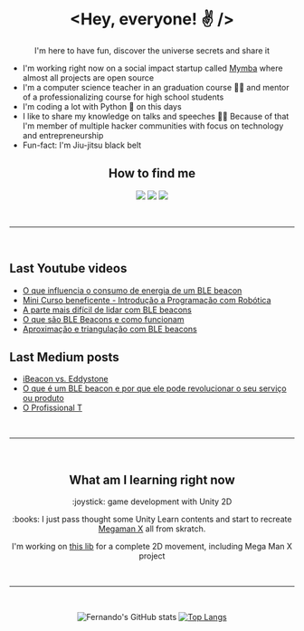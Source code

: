 <div align="center">

# <Hey, everyone! :v: />

<p>I'm here to have fun, discover the universe secrets and share it</p>

</div>

- I'm working right now on a social impact startup called <a href="https://www.instagram.com/mymba.io/" target="_BLANK">Mymba</a> where almost all projects are open source
- I'm a computer science teacher in an graduation course :man_teacher: and mentor of a professionalizing course for high school students
- I'm coding a lot with Python :snake: on this days
- I like to share my knowledge on talks and speeches :singer: Because of that I'm member of multiple hacker communities with focus on technology and entrepreneurship
- Fun-fact: I'm Jiu-jitsu black belt 


<div align="center">

## How to find me

<a target="_blank" href="https://www.linkedin.com/in/feerposser/"><img src="https://img.shields.io/badge/linkedin-%230077B5.svg?&style=for-the-badge&logo=linkedin&logoColor=white" /></a>
<a href="https://www.youtube.com/c/FernandoPosserPinheiro"><img src ="https://img.shields.io/badge/youtube-red?&style=for-the-badge&logo=youtube&logoColor=white" /></a>
<a href="http://instagram.com/feerposser"><img src="https://img.shields.io/badge/instagram-833AB4?&style=for-the-badge&logo=instagram&logoColor=white" /></a>

</div>

<br>

<hr>

<br>

## Last Youtube videos
<!-- YOUTUBE:START -->
- [O que influencia o consumo de energia de um BLE beacon](https://www.youtube.com/watch?v=E2GeUo3CAgk)
- [Mini Curso beneficente - Introdução a Programação com Robótica](https://www.youtube.com/watch?v=CbUC-aCUes0)
- [A parte mais difícil de lidar com BLE beacons](https://www.youtube.com/watch?v=eK-ka1G_-08)
- [O que são BLE Beacons e como funcionam](https://www.youtube.com/watch?v=8ie971v3mhE)
- [Aproximação e triangulação com BLE beacons](https://www.youtube.com/watch?v=7MUWFsMwhNo)
<!-- YOUTUBE:END -->

## Last Medium posts
<!-- MEDIUM:START -->
- [iBeacon vs. Eddystone](https://feerposser.medium.com/ibeacon-vs-eddystone-74388528af75?source=rss-72a3bb6a1bb0------2)
- [O que é um BLE beacon e por que ele pode revolucionar o seu serviço ou produto](https://feerposser.medium.com/o-que-%C3%A9-um-ble-beacon-e-por-que-ele-pode-revolucionar-o-seu-servi%C3%A7o-ou-produto-bed4345297d7?source=rss-72a3bb6a1bb0------2)
- [O Profissional T](https://feerposser.medium.com/profissional-t-e-porqu%C3%AA-todo-dev-deveria-ser-um-principalmente-os-startupeiros-c64bec45c9ef?source=rss-72a3bb6a1bb0------2)
<!-- MEDIUM:END -->

<br>

<hr>

<br>

<div align="center">

## What am I learning right now

<div>
    <p>:joystick: game development with Unity 2D</p>
    <p>:books: I just pass thought some Unity Learn contents and start to recreate <a href="https://github.com/feerposser/megamanx-clone" target="_BLANK">Megaman X</a> all from skratch.
    <p>I'm working on <a href="https://github.com/feerposser/unity-2d-platform-movement" target="_BLANK">this lib</a> for a complete 2D movement, including Mega Man X project</p>
</div>

</div>

<br>

<hr>

<br>

<div align="center">

![Fernando's GitHub stats](https://github-readme-stats.vercel.app/api?username=feerposser&count_private=true) 
[![Top Langs](https://github-readme-stats.vercel.app/api/top-langs/?username=feerposser&langs_count=7&layout=compact)](https://github.com/anuraghazra/github-readme-stats)

</div>

[linkedin]: https://www.linkedin.com/in/feerposser/
[youtube]: https://www.youtube.com/c/FernandoPosserPinheiro
[instagram]: http://instagram.com/feerposser
